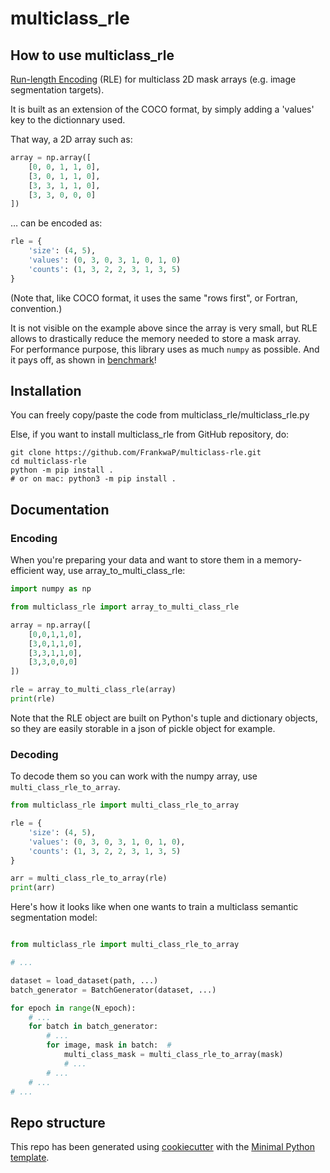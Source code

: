 # multiclass_rle

## How to use multiclass_rle

[Run-length Encoding](https://en.wikipedia.org/wiki/Run-length_encoding) (RLE) for multiclass 2D mask arrays (e.g. image segmentation targets).  

It is built as an extension of the COCO format, by simply adding a 'values' key to the dictionnary used.  

That way, a 2D array such as:

```python
array = np.array([
    [0, 0, 1, 1, 0],
    [3, 0, 1, 1, 0],
    [3, 3, 1, 1, 0],
    [3, 3, 0, 0, 0]
])
```

… can be encoded as:

```python
rle = {
    'size': (4, 5),
    'values': (0, 3, 0, 3, 1, 0, 1, 0)
    'counts': (1, 3, 2, 2, 3, 1, 3, 5)
}
```

(Note that, like COCO format, it uses the same "rows first", or Fortran, convention.)

It is not visible on the example above since the array is very small, but RLE allows to drastically reduce the memory needed to store a mask array.  
For performance purpose, this library uses as much `numpy` as possible. And it pays off, as shown in [benchmark](benchmark.ipynb)!  

## Installation

You can freely copy/paste the code from multiclass_rle/multiclass_rle.py

Else, if you want to install multiclass_rle from GitHub repository, do:

```console
git clone https://github.com/FrankwaP/multiclass-rle.git
cd multiclass-rle
python -m pip install .
# or on mac: python3 -m pip install .
```

## Documentation

### Encoding

When you're preparing your data and want to store them in a memory-efficient way, use array_to_multi_class_rle:  

```python
import numpy as np

from multiclass_rle import array_to_multi_class_rle

array = np.array([
    [0,0,1,1,0],
    [3,0,1,1,0],
    [3,3,1,1,0],
    [3,3,0,0,0]
])

rle = array_to_multi_class_rle(array)
print(rle)
```

Note that the RLE object are built on Python's tuple and dictionary objects, so they are easily storable in a json of pickle object for example.

### Decoding

To decode them so you can work with the numpy array, use `multi_class_rle_to_array`.  

```python
from multiclass_rle import multi_class_rle_to_array

rle = {
    'size': (4, 5),
    'values': (0, 3, 0, 3, 1, 0, 1, 0),
    'counts': (1, 3, 2, 2, 3, 1, 3, 5)
}

arr = multi_class_rle_to_array(rle)
print(arr)
```

Here's how it looks like when one wants to train a multiclass semantic segmentation model:

```python

from multiclass_rle import multi_class_rle_to_array

# ...

dataset = load_dataset(path, ...)
batch_generator = BatchGenerator(dataset, ...)

for epoch in range(N_epoch):
    # ...
    for batch in batch_generator:
        # ...
        for image, mask in batch:  # 
            multi_class_mask = multi_class_rle_to_array(mask)
            # ...
        # ...
    # ...
# ...
```

## Repo structure

This repo has been generated using [cookiecutter](https://www.cookiecutter.io/) with the [Minimal Python template](https://github.com/florian-huber/minimal-python-template).
